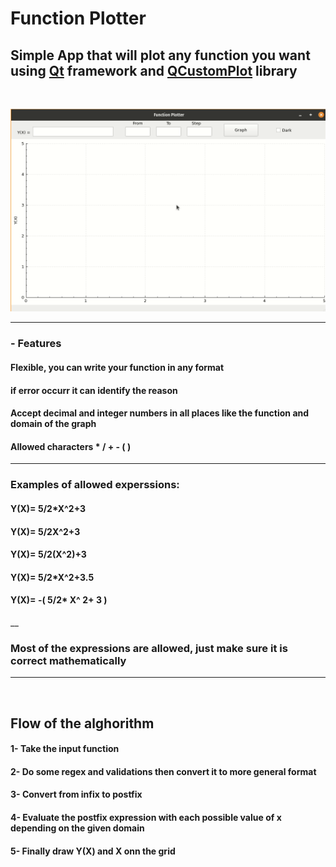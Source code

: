 # Function Plotter
## Simple App that will plot any function you want using [Qt](https://www.qt.io/) framework and [QCustomPlot](https://www.qcustomplot.com/) library
<br>

![](gifEx.gif)

_______________________________________________________________________________________________________________

### - Features 
#### Flexible, you can write your function in any format
#### if error occurr it can identify the reason 
#### Accept decimal and integer numbers in all places like the function and domain of the graph
#### Allowed characters * / + - ( )

_______________________________________________________________________________________________________________

### Examples of allowed experssions:
#### Y(X)= 5/2*X^2+3
#### Y(X)= 5/2X^2+3
#### Y(X)= 5/2(X^2)+3
#### Y(X)= 5/2*X^2+3.5
#### Y(X)= -( 5/2* X^ 2+ 3 )
__
### Most of the expressions are allowed, just make sure it is correct mathematically

----------------------------------
<br>

## Flow of the alghorithm
#### 1- Take the input function
#### 2- Do some regex and validations then convert it to more general format
#### 3- Convert from infix to postfix
#### 4- Evaluate the postfix expression with each possible value of x depending on the given domain
#### 5- Finally draw Y(X) and X onn the grid
